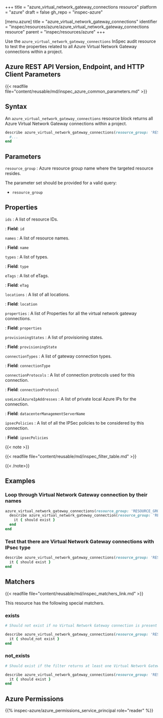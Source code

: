 +++
title = "azure_virtual_network_gateway_connections resource"
platform = "azure"
draft = false
gh_repo = "inspec-azure"

[menu.azure]
title = "azure_virtual_network_gateway_connections"
identifier = "inspec/resources/azure/azure_virtual_network_gateway_connections resource"
parent = "inspec/resources/azure"
+++

Use the `azure_virtual_network_gateway_connections` InSpec audit resource to test the properties related to all Azure Virtual Network Gateway connections within a project.

## Azure REST API Version, Endpoint, and HTTP Client Parameters

{{< readfile file="content/reusable/md/inspec_azure_common_parameters.md" >}}

## Syntax

An `azure_virtual_network_gateway_connections` resource block returns all Azure Virtual Network Gateway connections within a project.

```ruby
describe azure_virtual_network_gateway_connections(resource_group: 'RESOURCE_GROUP') do
  #...
end
```

## Parameters

`resource_group`
: Azure resource group name where the targeted resource resides.

The parameter set should be provided for a valid query:

- `resource_group`

## Properties

`ids`
: A list of resource IDs.

: **Field**: `id`

`names`
: A list of resource names.

: **Field**: `name`

`types`
: A list of types.

: **Field**: `type`

`eTags`
: A list of eTags.

: **Field**: `eTag`

`locations`
: A list of all locations.

: **Field**: `location`

`properties`
: A list of Properties for all the virtual network gateway connections.

: **Field**: `properties`

`provisioningStates`
: A list of provisioning states.

: **Field**: `provisioningState`

`connectionTypes`
: A list of gateway connection types.

: **Field**: `connectionType`

`connectionProtocols`
: A list of connection protocols used for this connection.

: **Field**: `connectionProtocol`

`useLocalAzureIpAddresses`
: A list of private local Azure IPs for the connection.

: **Field**: `datacenterManagementServerName`

`ipsecPolicies`
: A list of all the IPSec policies to be considered by this connection.

: **Field**: `ipsecPolicies`

{{< note >}}

{{< readfile file="content/reusable/md/inspec_filter_table.md" >}}

{{< /note>}}

## Examples

### Loop through Virtual Network Gateway connection by their names

```ruby
azure_virtual_network_gateway_connections(resource_group: 'RESOURCE_GROUP').names.each do |name|
  describe azure_virtual_network_gateway_connection(resource_group: 'RESOURCE_GROUP', name: name) do
    it { should exist }
  end
end
```

### Test that there are Virtual Network Gateway connections with IPsec type

```ruby
describe azure_virtual_network_gateway_connections(resource_group: 'RESOURCE_GROUP').where(connectionType: 'VPN_CONNECTION_TYPE') do
  it { should exist }
end
```

## Matchers

{{< readfile file="content/reusable/md/inspec_matchers_link.md" >}}

This resource has the following special matchers.

### exists

```ruby
# Should not exist if no Virtual Network Gateway connection is present in the project and the resource group.

describe azure_virtual_network_gateway_connections(resource_group: 'RESOURCE_GROUP') do
  it { should_not exist }
end
```

### not_exists

```ruby
# Should exist if the filter returns at least one Virtual Network Gateway connection in the project and the resource group.

describe azure_virtual_network_gateway_connections(resource_group: 'RESOURCE_GROUP') do
  it { should exist }
end
```

## Azure Permissions

{{% inspec-azure/azure_permissions_service_principal role="reader" %}}

